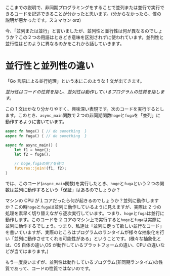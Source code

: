 ここまでの説明で、非同期プログラミングをすることで並列または並行で実行できるコードを記述できることが分かったと思います。(分からなかったら、僕の説明が悪かったです。スミマセン orz)

今、「並列または並行」と言いましたが、並列性と並行性は何が異なるのでしょうか？この２つの用語はときどき意味を区別されずに使われています。並列性と並行性はどのように異なるのかをこれから話していきます。

# 並行性と並列性の違い

「Go 言語による並行処理」という本にこのような 1 文が出てきます。

_並行性はコードの性質を指し、並列性は動作しているプログラムの性質を指します。_

この 1 文はかなり分かりやすく、興味深い表現です。次のコードを実行するとします。このとき、`async_main`関数で２つの非同期関数`hoge`と`fuga`を「並列」に動作するように書いています。

```rust
async fn hoge() { // do something  }
async fn fuga() { // do something  }

async fn async_main() {
    let f1 = hoge();
    let f2 = fuga();

    // hoge,fugaの完了を待つ
    futures::join!(f1, f2);
}
```

では、このコード(`async_main`関数)を実行したとき、`hoge`と`fuga`という２つの関数は並列に動作するという「保証」はあるのでしょうか？

マシンの CPU が１コアだったら何が起きるのでしょうか？並列に動作しますか？この時`hoge`と`fuga`は並列に動作しているように見えますが、実際は 2 つの処理を素早く切り替えながら逐次実行しています。つまり、`hoge`と`fuga`は並行に動作します。このコードを 2 コアのマシン上で実行すると`hoge`と`fuga`は実際に並列に動作するでしょう。つまり、私達は「並列に走って欲しい並行なコード」を書いていますが、実際のところはプログラムのランタイムが様々な抽象化を行い「並列に動作させてくれる可能性がある」ということです。(様々な抽象化とは、OS 自体の違い,OS が動作しているプラットフォームの違い、CPU の違いなどが当てはまります。)

もう一度良いまずが、並列性は動作しているプログラム(非同期ランタイム)の性質であって、コードの性質ではないのです。
